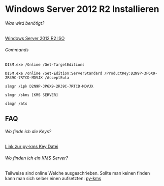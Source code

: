 # Windows Server 2012 R2 Installieren

###### Was wird benötigt?
[Windows Server 2012 R2 ISO](https://www.microsoft.com/de-de/evalcenter/download-windows-server-2012-r2 "Windows Server 2012 R2 ISO")

###### Commands
```shell
DISM.exe /Online /Get-TargetEditions

DISM.exe /online /Set-Edition:ServerStandard /ProductKey:D2N9P-3P6X9-2R39C-7RTCD-MDVJX /AcceptEula

slmgr /ipk D2N9P-3P6X9-2R39C-7RTCD-MDVJX

slmgr /skms [KMS SERVER]

slmgr /ato
```


## FAQ
###### Wo finde ich die Keys?
[Link zur py-kms Key Datei](https://github.com/SystemRage/py-kms/blob/master/docs/Keys.md "Link zur py-kms Key Datei")

###### Wo finden ich ein KMS Server?
Teilweise sind online Welche ausgeschrieben. Sollte man keinen finden kann man sich selber einen aufsetzten: [py-kms](https://github.com/SystemRage/py-kms "pykms")